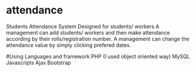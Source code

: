 # attendance
Students Attendance System
Designed for students/ workers
A management can add students/ workers and then make attendance according by their rolls/registration number.
A management can change the attendance value by simply clicking prefered dates.

#Using Languages and framework
PHP (I used object oriented way)
MySQL
Javascripts
Ajax
Bootstrap
